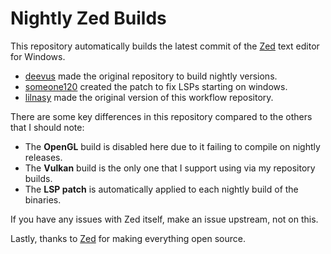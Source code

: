 # Nightly Zed Builds

This repository automatically builds the latest commit of the
[Zed](https://github.com/zed-industries/zed) text editor for Windows.

- [deevus](https://github.com/deevus) made the original repository to build nightly versions.
- [someone120](https://github.com/someone120) created the patch to fix LSPs starting on windows.
- [lilnasy](https://github.com/lilnasy) made the original version of this workflow repository.

There are some key differences in this repository compared to the others that I should note:

- The **OpenGL** build is disabled here due to it failing to compile on nightly releases.
- The **Vulkan** build is the only one that I support using via my repository builds.
- The **LSP patch** is automatically applied to each nightly build of the binaries.

If you have any issues with Zed itself, make an issue upstream, not on this.

Lastly, thanks to [Zed](https://github.com/zed-industries/zed) for making everything
open source.
